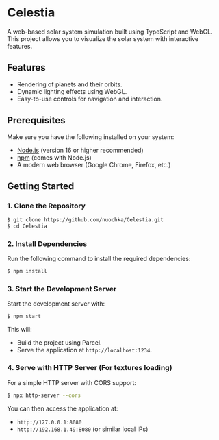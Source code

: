 # Celestia

A web-based solar system simulation built using TypeScript and WebGL. This project allows you to visualize the solar system with interactive features.

## Features

- Rendering of planets and their orbits.
- Dynamic lighting effects using WebGL.
- Easy-to-use controls for navigation and interaction.

## Prerequisites

Make sure you have the following installed on your system:

- [Node.js](https://nodejs.org/) (version 16 or higher recommended)
- [npm](https://www.npmjs.com/) (comes with Node.js)
- A modern web browser (Google Chrome, Firefox, etc.)

## Getting Started

### 1. Clone the Repository

```bash
$ git clone https://github.com/nuochka/Celestia.git
$ cd Celestia
```

### 2. Install Dependencies

Run the following command to install the required dependencies:

```bash
$ npm install
```

### 3. Start the Development Server

Start the development server with:

```bash
$ npm start
```

This will:

- Build the project using Parcel.
- Serve the application at `http://localhost:1234`.

### 4. Serve with HTTP Server (For textures loading)

For a simple HTTP server with CORS support:

```bash
$ npx http-server --cors
```

You can then access the application at:

- `http://127.0.0.1:8080`
- `http://192.168.1.49:8080` (or similar local IPs)

